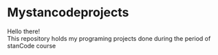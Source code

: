 # Mystancodeprojects
Hello there!\
This repository holds my programing projects done during the period of stanCode course
